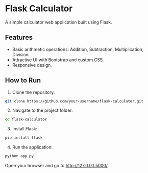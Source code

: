 # Flask Calculator

A simple calculator web application built using Flask.

## Features
- Basic arithmetic operations: Addition, Subtraction, Multiplication, Division.
- Attractive UI with Bootstrap and custom CSS.
- Responsive design.

## How to Run
1. Clone the repository:
```bash
git clone https://github.com/your-username/flask-calculator.git
```
2. Navigate to the project folder:
```bash
cd flask-calculator
```
3. Install Flask:
```bash
pip install flask
```
4. Run the application:
```bash
python app.py
```
Open your browser and go to http://127.0.0.1:5000/.
